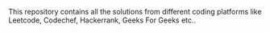 This repository contains all the solutions from different coding platforms like Leetcode, Codechef, Hackerrank, Geeks For Geeks etc..
